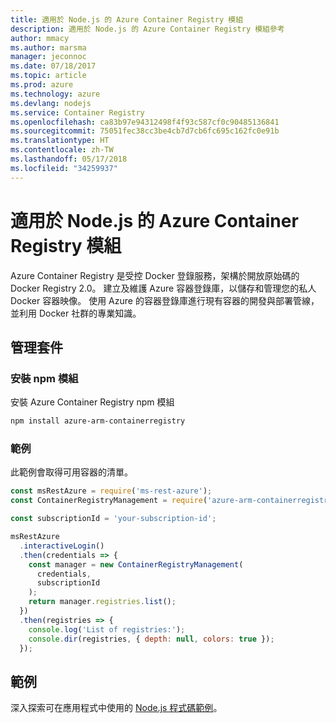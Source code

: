 ```yaml
---
title: 適用於 Node.js 的 Azure Container Registry 模組
description: 適用於 Node.js 的 Azure Container Registry 模組參考
author: mmacy
ms.author: marsma
manager: jeconnoc
ms.date: 07/18/2017
ms.topic: article
ms.prod: azure
ms.technology: azure
ms.devlang: nodejs
ms.service: Container Registry
ms.openlocfilehash: ca83b97e94312498f4f93c587cf0c90485136841
ms.sourcegitcommit: 75051fec38cc3be4cb7d7cb6fc695c162fc0e91b
ms.translationtype: HT
ms.contentlocale: zh-TW
ms.lasthandoff: 05/17/2018
ms.locfileid: "34259937"
---
```

# <a name="azure-container-registry-modules-for-nodejs"></a>適用於 Node.js 的 Azure Container Registry 模組

Azure Container Registry 是受控 Docker 登錄服務，架構於開放原始碼的 Docker Registry 2.0。 建立及維護 Azure 容器登錄庫，以儲存和管理您的私人 Docker 容器映像。 使用 Azure 的容器登錄庫進行現有容器的開發與部署管線，並利用 Docker 社群的專業知識。

## <a name="management-package"></a>管理套件

### <a name="install-the-npm-module"></a>安裝 npm 模組

安裝 Azure Container Registry npm 模組

```bash
npm install azure-arm-containerregistry
```

### <a name="example"></a>範例

此範例會取得可用容器的清單。

```javascript
const msRestAzure = require('ms-rest-azure');
const ContainerRegistryManagement = require('azure-arm-containerregistry');

const subscriptionId = 'your-subscription-id';

msRestAzure
  .interactiveLogin()
  .then(credentials => {
    const manager = new ContainerRegistryManagement(
      credentials,
      subscriptionId
    );
    return manager.registries.list();
  })
  .then(registries => {
    console.log('List of registries:');
    console.dir(registries, { depth: null, colors: true });
  });
```

## <a name="samples"></a>範例

深入探索可在應用程式中使用的 [Node.js 程式碼範例](https://azure.microsoft.com/resources/samples/?platform=nodejs)。
